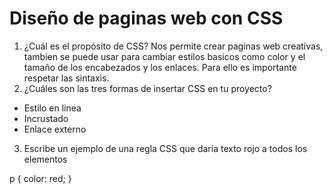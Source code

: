 # Diseño de paginas web con CSS
1. ¿Cuál es el propósito de CSS?
Nos permite crear paginas web creativas, tambien se puede usar para cambiar estilos basicos como color y el tamaño de los encabezados y los enlaces. Para ello es importante respetar las sintaxis.
2. ¿Cuáles son las tres formas de insertar CSS en tu proyecto?
* Estilo en linea
* Incrustado
* Enlace externo

3. Escribe un ejemplo de una regla CSS que daría texto rojo a todos los elementos <p>

p {
    color: red; 
    }